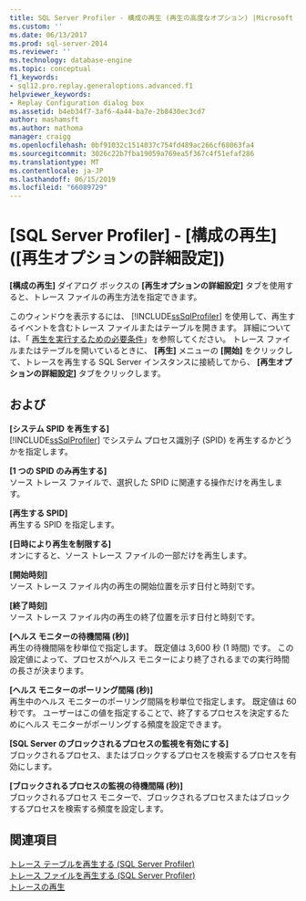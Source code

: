 ```yaml
---
title: SQL Server Profiler - 構成の再生 (再生の高度なオプション) |Microsoft Docs
ms.custom: ''
ms.date: 06/13/2017
ms.prod: sql-server-2014
ms.reviewer: ''
ms.technology: database-engine
ms.topic: conceptual
f1_keywords:
- sql12.pro.replay.generaloptions.advanced.f1
helpviewer_keywords:
- Replay Configuration dialog box
ms.assetid: b4eb34f7-3af6-4a44-ba7e-2b8430ec3cd7
author: mashamsft
ms.author: mathoma
manager: craigg
ms.openlocfilehash: 0bf91032c1514037c754fd489ac266cf68063fa4
ms.sourcegitcommit: 3026c22b7fba19059a769ea5f367c4f51efaf286
ms.translationtype: MT
ms.contentlocale: ja-JP
ms.lasthandoff: 06/15/2019
ms.locfileid: "66089729"
---
```

# <a name="sql-server-profiler---replay-configuration-advanced-replay-options"></a>[SQL Server Profiler] - [構成の再生] ([再生オプションの詳細設定])
  **[構成の再生]** ダイアログ ボックスの **[再生オプションの詳細設定]** タブを使用すると、トレース ファイルの再生方法を指定できます。  
  
 このウィンドウを表示するには、 [!INCLUDE[ssSqlProfiler](../includes/sssqlprofiler-md.md)] を使用して、再生するイベントを含むトレース ファイルまたはテーブルを開きます。 詳細については、「 [再生を実行するための必要条件](../tools/sql-server-profiler/replay-requirements.md)」を参照してください。 トレース ファイルまたはテーブルを開いているときに、 **[再生]** メニューの **[開始]** をクリックして、トレースを再生する SQL Server インスタンスに接続してから、 **[再生オプションの詳細設定]** タブをクリックします。  
  
## <a name="options"></a>および  
 **[システム SPID を再生する]**  
 [!INCLUDE[ssSqlProfiler](../includes/sssqlprofiler-md.md)] でシステム プロセス識別子 (SPID) を再生するかどうかを指定します。  
  
 **[1 つの SPID のみ再生する]**  
 ソース トレース ファイルで、選択した SPID に関連する操作だけを再生します。  
  
 **[再生する SPID]**  
 再生する SPID を指定します。  
  
 **[日時により再生を制限する]**  
 オンにすると、ソース トレース ファイルの一部だけを再生します。  
  
 **[開始時刻]**  
 ソース トレース ファイル内の再生の開始位置を示す日付と時刻です。  
  
 **[終了時刻]**  
 ソース トレース ファイル内の再生の終了位置を示す日付と時刻です。  
  
 **[ヘルス モニターの待機間隔 (秒)]**  
 再生の待機間隔を秒単位で指定します。 既定値は 3,600 秒 (1 時間) です。 この設定値によって、プロセスがヘルス モニターにより終了されるまでの実行時間の長さが決まります。  
  
 **[ヘルス モニターのポーリング間隔 (秒)]**  
 再生中のヘルス モニターのポーリング間隔を秒単位で指定します。 既定値は 60 秒です。 ユーザーはこの値を指定することで、終了するプロセスを決定するためにヘルス モニターがポーリングする頻度を設定できます。  
  
 **[SQL Server のブロックされるプロセスの監視を有効にする]**  
 ブロックされるプロセス、またはブロックするプロセスを検索するプロセスを有効にします。  
  
 **[ブロックされるプロセスの監視の待機間隔 (秒)]**  
 ブロックされるプロセス モニターで、ブロックされるプロセスまたはブロックするプロセスを検索する頻度を設定します。  
  
## <a name="see-also"></a>関連項目  
 [トレース テーブルを再生する &#40;SQL Server Profiler&#41;](../tools/sql-server-profiler/replay-a-trace-table-sql-server-profiler.md)   
 [トレース ファイルを再生する &#40;SQL Server Profiler&#41;](../tools/sql-server-profiler/replay-a-trace-file-sql-server-profiler.md)   
 [トレースの再生](../tools/sql-server-profiler/replay-traces.md)  
  
  
